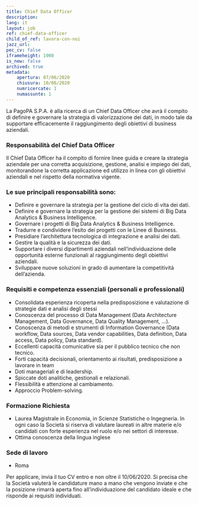 ```yaml
---
title: Chief Data Officer
description:
lang: it
layout: job
ref: chief-data-officer
child_of_ref: lavora-con-noi
jazz_url: 
pec_cv: false
iframeheight: 1900
is_new: false
archived: true
metadata:
    apertura: 07/06/2020
    chiusura: 10/06/2020
    numricercate: 1
    numassunte: 1
---
```



La PagoPA S.P.A. è alla ricerca di un Chief Data Officer che avrà il compito di definire e governare la strategia di valorizzazione dei dati, in modo tale da supportare efficacemente il raggiungimento degli obiettivi di business aziendali.


### Responsabilità del Chief Data Officer 

Il Chief Data Officer ha il compito di fornire linee guida e creare la strategia aziendale per una corretta acquisizione, gestione, analisi e impiego dei dati, monitorandone la corretta applicazione ed utilizzo in linea con gli obiettivi aziendali e nel rispetto della normativa vigente. 

### Le sue principali responsabilità sono:

* Definire e governare la strategia per la gestione del ciclo di vita dei dati.
* Definire e governare la strategia per la gestione dei sistemi di Big Data Analytics & Business Intelligence.
* Governare i progetti di Big Data Analytics & Business Intelligence.
* Tradurre e condividere l’esito dei progetti con le Linee di Business.
* Presidiare l’architettura tecnologica di integrazione e analisi dei dati.
* Gestire la qualità e la sicurezza dei dati.
* Supportare i diversi dipartimenti aziendali nell’individuazione delle opportunità esterne funzionali al raggiungimento degli obiettivi aziendali.
* Sviluppare nuove soluzioni in grado di aumentare la competitività dell’azienda.



### Requisiti e competenza essenziali (personali e professionali)

* Consolidata esperienza ricoperta nella predisposizione e valutazione di strategie dati e analisi degli stessi
* Conoscenza del processo di Data Management (Data Architecture Management, Data Governance, Data Quality Management, …).
* Conoscenza di metodi e strumenti di Information Governance (Data workflow, Data sources, Data vendor capabilities, Data definition, Data access, Data policy, Data standard).
* Eccellenti capacità comunicative sia per il pubblico tecnico che non tecnico.
* Forti capacità decisionali, orientamento ai risultati, predisposizione a lavorare in team
* Doti manageriali e di leadership.
* Spiccate doti analitiche, gestionali e relazionali.
* Flessibilità e attenzione al cambiamento.
* Approccio Problem-solving.


### Formazione Richiesta

* Laurea Magistrale in Economia, in Scienze Statistiche o Ingegneria. In ogni caso la Società si riserva di valutare laureati in altre materie e/o candidati con forte esperienza nel ruolo e/o nei settori di interesse. 
* Ottima conoscenza della lingua inglese

### Sede di lavoro

* Roma

Per applicare, invia il tuo CV entro e non oltre il 10/06/2020.  Si precisa che la Società valuterà le candidature mano a mano che vengono inviate e che la posizione rimarrà aperta fino all’individuazione del candidato ideale e che risponde ai requisiti individuati.

